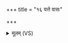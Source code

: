 +++
title = "१६ यत्ते वासः"

+++
<details><summary>मूलम् (VS)</summary>

यत्ते॒ वासः॑ परि॒धानं॒ यां नी॒विं कृ॑णु॒षे त्वम्।  
शि॒वं ते॑ त॒न्वि॒३॒॑ तत्कृ॑ण्मः संस्प॒र्शेऽद्रू॑क्ष्णमस्तु ते ॥
</details>